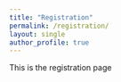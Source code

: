 ```yaml
---
title: "Registration"
permalink: /registration/
layout: single
author_profile: true
---
```



This is the registration page
